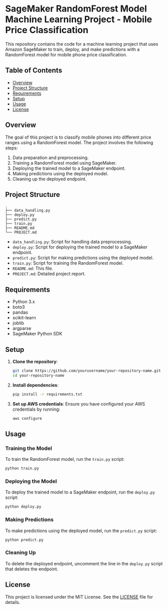 # SageMaker RandomForest Model Machine Learning Project - Mobile Price Classification 

This repository contains the code for a machine learning project that uses Amazon SageMaker to train, deploy, and make predictions with a RandomForest model for mobile phone price classification.

## Table of Contents
- [Overview](#overview)
- [Project Structure](#project-structure)
- [Requirements](#requirements)
- [Setup](#setup)
- [Usage](#usage)
- [License](#license)

## Overview

The goal of this project is to classify mobile phones into different price ranges using a RandomForest model. The project involves the following steps:
1. Data preparation and preprocessing.
2. Training a RandomForest model using SageMaker.
3. Deploying the trained model to a SageMaker endpoint.
4. Making predictions using the deployed model.
5. Cleaning up the deployed endpoint.

## Project Structure

```
.
├── data_handling.py
├── deploy.py
├── predict.py
├── train.py
├── README.md
└── PROJECT.md
```

- `data_handling.py`: Script for handling data preprocessing.
- `deploy.py`: Script for deploying the trained model to a SageMaker endpoint.
- `predict.py`: Script for making predictions using the deployed model.
- `train.py`: Script for training the RandomForest model.
- `README.md`: This file.
- `PROJECT.md`: Detailed project report.

## Requirements

- Python 3.x
- boto3
- pandas
- scikit-learn
- joblib
- argparse
- SageMaker Python SDK

## Setup

1. **Clone the repository**:
    ```sh
    git clone https://github.com/yourusername/your-repository-name.git
    cd your-repository-name
    ```

2. **Install dependencies**:
    ```sh
    pip install -r requirements.txt
    ```

3. **Set up AWS credentials**:
    Ensure you have configured your AWS credentials by running:
    ```sh
    aws configure
    ```

## Usage

### Training the Model
To train the RandomForest model, run the `train.py` script:
```sh
python train.py
```

### Deploying the Model
To deploy the trained model to a SageMaker endpoint, run the `deploy.py` script:
```sh
python deploy.py
```
### Making Predictions
To make predictions using the deployed model, run the `predict.py` script:
```sh
python predict.py
```
### Cleaning Up
To delete the deployed endpoint, uncomment the line in the `deploy.py` script that deletes the endpoint.

## License

This project is licensed under the MIT License. See the [LICENSE](LICENSE) file for details.
